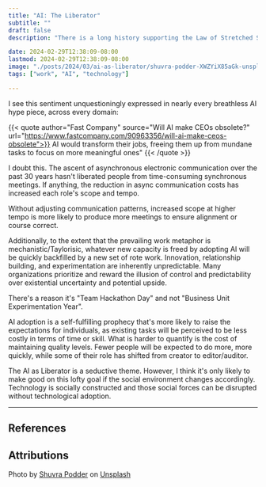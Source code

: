 ```yaml
---
title: "AI: The Liberator"
subtitle: ""
draft: false
description: "There is a long history supporting the Law of Stretched Systems"

date: 2024-02-29T12:38:09-08:00
lastmod: 2024-02-29T12:38:09-08:00
image: "./posts/2024/03/ai-as-liberator/shuvra-podder-XWZYiX85aGk-unsplash.jpg"
tags: ["work", "AI", "technology"]

---
```



I see this sentiment unquestioningly expressed in nearly every breathless AI hype piece, across every domain:

<!--more-->

{{< quote author="Fast Company" source="Will AI make CEOs obsolete?" url="https://www.fastcompany.com/90963356/will-ai-make-ceos-obsolete">}}
AI would transform their jobs, freeing them up from mundane tasks to focus on more meaningful ones"
{{< /quote >}}

I doubt this. The ascent of asynchronous electronic communication over the past 30 years hasn't liberated people from time-consuming synchronous meetings.  If anything, the reduction in async communication costs has increased each role's scope and tempo.

Without adjusting communication patterns, increased scope at higher tempo is more likely to produce more meetings to ensure alignment or course correct.

Additionally, to the extent that the prevailing work metaphor is mechanistic/Taylorisic, whatever new capacity is freed by adopting AI will be quickly backfilled by a new set of rote work. Innovation, relationship building, and experimentation are inherently unpredictable. Many organizations prioritize and reward the illusion of control and predictability over existential uncertainty and potential upside.

There's a reason it's "Team Hackathon Day" and not "Business Unit Experimentation Year".

AI adoption is a self-fulfilling prophecy that's more likely to raise the expectations for individuals, as existing tasks will be perceived to be less costly in terms of time or skill. What is harder to quantify is the cost of maintaining quality levels. Fewer people will be expected to do more, more quickly, while some of their role has shifted from creator to editor/auditor.

The AI as Liberator is a seductive theme. However, I think it's only likely to make good on this lofty goal if the social environment changes accordingly. Technology is socially constructed and those social forces can be disrupted without technological adoption.

___

## References

## Attributions

Photo by [Shuvra Podder](https://unsplash.com/@shuvra8872?utm_content=creditCopyText&utm_medium=referral&utm_source=unsplash) on [Unsplash](https://unsplash.com/photos/a-fountain-in-a-large-room-with-lights-on-the-ceiling-XWZYiX85aGk?utm_content=creditCopyText&utm_medium=referral&utm_source=unsplash)</a>

